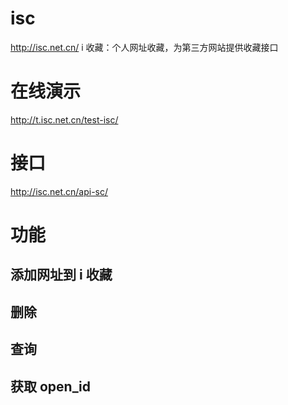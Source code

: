 # isc
http://isc.net.cn/ i 收藏：个人网址收藏，为第三方网站提供收藏接口
# 在线演示
http://t.isc.net.cn/test-isc/
# 接口
http://isc.net.cn/api-sc/
# 功能
## 添加网址到 i 收藏

## 删除

## 查询

## 获取 open_id
